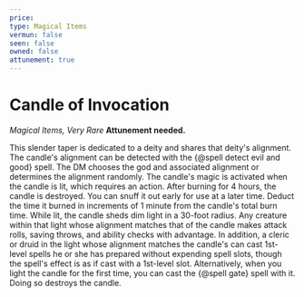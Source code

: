 ```yaml
---
price: 
type: Magical Items
vermun: false
seen: false
owned: false
attunement: true
---
```

# Candle of Invocation

*Magical Items, Very Rare* **Attunement needed.**

This slender taper is dedicated to a deity and shares that deity's alignment. The candle's alignment can be detected with the {@spell detect evil and good} spell. The DM chooses the god and associated alignment or determines the alignment randomly. The candle's magic is activated when the candle is lit, which requires an action. After burning for 4 hours, the candle is destroyed. You can snuff it out early for use at a later time. Deduct the time it burned in increments of 1 minute from the candle's total burn time. While lit, the candle sheds dim light in a 30-foot radius. Any creature within that light whose alignment matches that of the candle makes attack rolls, saving throws, and ability checks with advantage. In addition, a cleric or druid in the light whose alignment matches the candle's can cast 1st-level spells he or she has prepared without expending spell slots, though the spell's effect is as if cast with a 1st-level slot. Alternatively, when you light the candle for the first time, you can cast the {@spell gate} spell with it. Doing so destroys the candle.